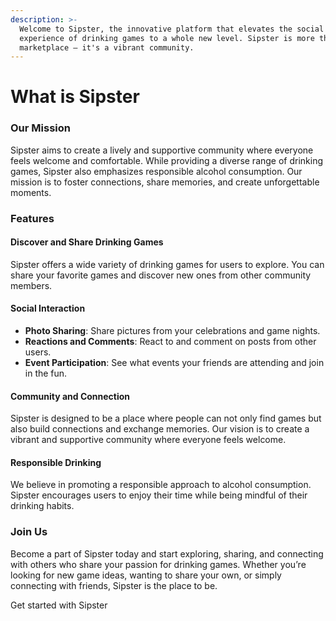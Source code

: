 ```yaml
---
description: >-
  Welcome to Sipster, the innovative platform that elevates the social
  experience of drinking games to a whole new level. Sipster is more than just a
  marketplace – it's a vibrant community.
---
```


# What is Sipster

### Our Mission

Sipster aims to create a lively and supportive community where everyone feels welcome and comfortable. While providing a diverse range of drinking games, Sipster also emphasizes responsible alcohol consumption. Our mission is to foster connections, share memories, and create unforgettable moments.

### Features

#### Discover and Share Drinking Games

Sipster offers a wide variety of drinking games for users to explore. You can share your favorite games and discover new ones from other community members.

#### Social Interaction

* **Photo Sharing**: Share pictures from your celebrations and game nights.
* **Reactions and Comments**: React to and comment on posts from other users.
* **Event Participation**: See what events your friends are attending and join in the fun.

#### Community and Connection

Sipster is designed to be a place where people can not only find games but also build connections and exchange memories. Our vision is to create a vibrant and supportive community where everyone feels welcome.

#### Responsible Drinking

We believe in promoting a responsible approach to alcohol consumption. Sipster encourages users to enjoy their time while being mindful of their drinking habits.

### Join Us

Become a part of Sipster today and start exploring, sharing, and connecting with others who share your passion for drinking games. Whether you’re looking for new game ideas, wanting to share your own, or simply connecting with friends, Sipster is the place to be.

Get started with Sipster
